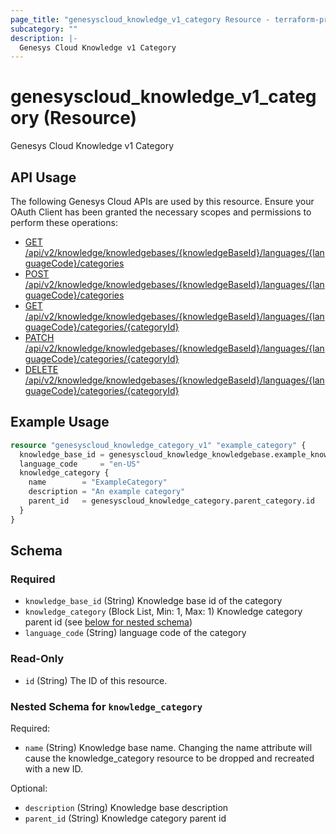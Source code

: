 ```yaml
---
page_title: "genesyscloud_knowledge_v1_category Resource - terraform-provider-genesyscloud"
subcategory: ""
description: |-
  Genesys Cloud Knowledge v1 Category
---
```

# genesyscloud_knowledge_v1_category (Resource)

Genesys Cloud Knowledge v1 Category

## API Usage
The following Genesys Cloud APIs are used by this resource. Ensure your OAuth Client has been granted the necessary scopes and permissions to perform these operations:

* [GET /api/v2/knowledge/knowledgebases/{knowledgeBaseId}/languages/{languageCode}/categories](https://developer.genesys.cloud/api/rest/v2/knowledge/#post-api-v2-knowledge-knowledgebases--knowledgeBaseId--languages--languageCode--categories)
* [POST /api/v2/knowledge/knowledgebases/{knowledgeBaseId}/languages/{languageCode}/categories](https://developer.genesys.cloud/api/rest/v2/knowledge/#post-api-v2-knowledge-knowledgebases--knowledgeBaseId--languages--languageCode--categories)
* [GET /api/v2/knowledge/knowledgebases/{knowledgeBaseId}/languages/{languageCode}/categories/{categoryId}](https://developer.mypurecloud.com/api/rest/v2/knowledge/#get-api-v2-knowledge-knowledgebases--knowledgeBaseId--languages--languageCode--categories--categoryId-)
* [PATCH /api/v2/knowledge/knowledgebases/{knowledgeBaseId}/languages/{languageCode}/categories/{categoryId}](https://developer.genesys.cloud/devapps/api-explorer#patch-api-v2-knowledge-knowledgebases--knowledgeBaseId--languages--languageCode--categories--categoryId-)
* [DELETE /api/v2/knowledge/knowledgebases/{knowledgeBaseId}/languages/{languageCode}/categories/{categoryId}](https://developer.mypurecloud.com/api/rest/v2/knowledge/#delete-api-v2-knowledge-knowledgebases--knowledgeBaseId--languages--languageCode--categories--categoryId-)

## Example Usage

```terraform
resource "genesyscloud_knowledge_category_v1" "example_category" {
  knowledge_base_id = genesyscloud_knowledge_knowledgebase.example_knowledgebase.id
  language_code     = "en-US"
  knowledge_category {
    name        = "ExampleCategory"
    description = "An example category"
    parent_id   = genesyscloud_knowledge_category.parent_category.id
  }
}
```

<!-- schema generated by tfplugindocs -->
## Schema

### Required

- `knowledge_base_id` (String) Knowledge base id of the category
- `knowledge_category` (Block List, Min: 1, Max: 1) Knowledge category parent id (see [below for nested schema](#nestedblock--knowledge_category))
- `language_code` (String) language code of the category

### Read-Only

- `id` (String) The ID of this resource.

<a id="nestedblock--knowledge_category"></a>
### Nested Schema for `knowledge_category`

Required:

- `name` (String) Knowledge base name. Changing the name attribute will cause the knowledge_category resource to be dropped and recreated with a new ID.

Optional:

- `description` (String) Knowledge base description
- `parent_id` (String) Knowledge category parent id

